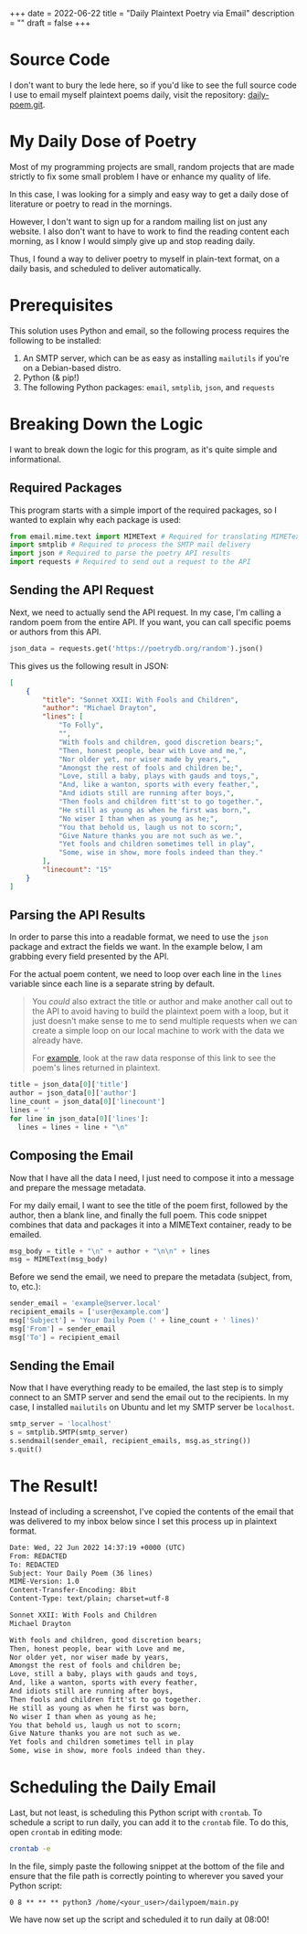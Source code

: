 +++
date = 2022-06-22
title = "Daily Plaintext Poetry via Email"
description = ""
draft = false
+++

# Source Code

I don't want to bury the lede here, so if you'd like to see the full source code
I use to email myself plaintext poems daily, visit the repository:
[daily-poem.git](https://github.com/ccleberg/daily-poem).

# My Daily Dose of Poetry

Most of my programming projects are small, random projects that are made
strictly to fix some small problem I have or enhance my quality of life.

In this case, I was looking for a simply and easy way to get a daily dose of
literature or poetry to read in the mornings.

However, I don't want to sign up for a random mailing list on just any website.
I also don't want to have to work to find the reading content each morning, as I
know I would simply give up and stop reading daily.

Thus, I found a way to deliver poetry to myself in plain-text format, on a daily
basis, and scheduled to deliver automatically.

# Prerequisites

This solution uses Python and email, so the following process requires the
following to be installed:

1. An SMTP server, which can be as easy as installing `mailutils` if you're on a
   Debian-based distro.
2. Python (& pip!)
3. The following Python packages: `email`, `smtplib`, `json`, and `requests`

# Breaking Down the Logic

I want to break down the logic for this program, as it's quite simple and
informational.

## Required Packages

This program starts with a simple import of the required packages, so I wanted
to explain why each package is used:

```python
from email.mime.text import MIMEText # Required for translating MIMEText
import smtplib # Required to process the SMTP mail delivery
import json # Required to parse the poetry API results
import requests # Required to send out a request to the API
```

## Sending the API Request

Next, we need to actually send the API request. In my case, I'm calling a random
poem from the entire API. If you want, you can call specific poems or authors
from this API.

```python
json_data = requests.get('https://poetrydb.org/random').json()
```

This gives us the following result in JSON:

```json
[
	{
		"title": "Sonnet XXII: With Fools and Children",
		"author": "Michael Drayton",
		"lines": [
			"To Folly",
			"",
			"With fools and children, good discretion bears;",
			"Then, honest people, bear with Love and me,",
			"Nor older yet, nor wiser made by years,",
			"Amongst the rest of fools and children be;",
			"Love, still a baby, plays with gauds and toys,",
			"And, like a wanton, sports with every feather,",
			"And idiots still are running after boys,",
			"Then fools and children fitt'st to go together.",
			"He still as young as when he first was born,",
			"No wiser I than when as young as he;",
			"You that behold us, laugh us not to scorn;",
			"Give Nature thanks you are not such as we.",
			"Yet fools and children sometimes tell in play",
			"Some, wise in show, more fools indeed than they."
		],
		"linecount": "15"
	}
]
```

## Parsing the API Results

In order to parse this into a readable format, we need to use the `json` package
and extract the fields we want. In the example below, I am grabbing every field
presented by the API.

For the actual poem content, we need to loop over each line in the `lines`
variable since each line is a separate string by default.

> You _could_ also extract the title or author and make another call out to the
> API to avoid having to build the plaintext poem with a loop, but it just
> doesn't make sense to me to send multiple requests when we can create a simple
> loop on our local machine to work with the data we already have.
>
> For
> [example](https://poetrydb.org/title/Sonnet%20XXII:%20With%20Fools%20and%20Children/lines.text),
> look at the raw data response of this link to see the poem's lines returned in
> plaintext.

```python
title = json_data[0]['title']
author = json_data[0]['author']
line_count = json_data[0]['linecount']
lines = ''
for line in json_data[0]['lines']:
  lines = lines + line + "\n"
```

## Composing the Email

Now that I have all the data I need, I just need to compose it into a message
and prepare the message metadata.

For my daily email, I want to see the title of the poem first, followed by the
author, then a blank line, and finally the full poem. This code snippet combines
that data and packages it into a MIMEText container, ready to be emailed.

```python
msg_body = title + "\n" + author + "\n\n" + lines
msg = MIMEText(msg_body)
```

Before we send the email, we need to prepare the metadata (subject, from, to,
etc.):

```python
sender_email = 'example@server.local'
recipient_emails = ['user@example.com']
msg['Subject'] = 'Your Daily Poem (' + line_count + ' lines)'
msg['From'] = sender_email
msg['To'] = recipient_email
```

## Sending the Email

Now that I have everything ready to be emailed, the last step is to simply
connect to an SMTP server and send the email out to the recipients. In my case,
I installed `mailutils` on Ubuntu and let my SMTP server be `localhost`.

```python
smtp_server = 'localhost'
s = smtplib.SMTP(smtp_server)
s.sendmail(sender_email, recipient_emails, msg.as_string())
s.quit()
```

# The Result!

Instead of including a screenshot, I've copied the contents of the email that
was delivered to my inbox below since I set this process up in plaintext format.

```txt
Date: Wed, 22 Jun 2022 14:37:19 +0000 (UTC)
From: REDACTED
To: REDACTED
Subject: Your Daily Poem (36 lines)
MIME-Version: 1.0
Content-Transfer-Encoding: 8bit
Content-Type: text/plain; charset=utf-8

Sonnet XXII: With Fools and Children
Michael Drayton

With fools and children, good discretion bears;
Then, honest people, bear with Love and me,
Nor older yet, nor wiser made by years,
Amongst the rest of fools and children be;
Love, still a baby, plays with gauds and toys,
And, like a wanton, sports with every feather,
And idiots still are running after boys,
Then fools and children fitt'st to go together.
He still as young as when he first was born,
No wiser I than when as young as he;
You that behold us, laugh us not to scorn;
Give Nature thanks you are not such as we.
Yet fools and children sometimes tell in play
Some, wise in show, more fools indeed than they.
```

# Scheduling the Daily Email

Last, but not least, is scheduling this Python script with `crontab`. To
schedule a script to run daily, you can add it to the `crontab` file. To do
this, open `crontab` in editing mode:

```sh
crontab -e
```

In the file, simply paste the following snippet at the bottom of the file and
ensure that the file path is correctly pointing to wherever you saved your
Python script:

```config
0 8 ** ** ** python3 /home/<your_user>/dailypoem/main.py
```

We have now set up the script and scheduled it to run daily at 08:00!

